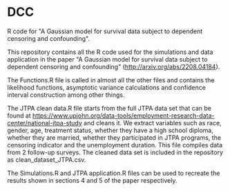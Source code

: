 # DCC
R code for "A Gaussian model for survival data subject to dependent censoring and confounding".

This repository contains all the R code used for the simulations and data application in the paper "A Gaussian model for survival data subject to dependent censoring and confounding" (http://arxiv.org/abs/2208.04184).

The Functions.R file is called in almost all the other files and contains the likelihood functions, asymptotic variance calculations and confidence interval construction among other things.

The JTPA clean data.R file starts from the full JTPA data set that can be found at https://www.upjohn.org/data-tools/employment-research-data-center/national-jtpa-study and cleans it. We extract variables such as race, gender, age, treatment status, whether they have a high school diploma, whether they are married, whether they participated in JTPA programs, the censoring indicator and the unemployment duration. This file compiles data from 2 follow-up surveys. The cleaned data set is included in the repository as clean_dataset_JTPA.csv.

The Simulations.R and JTPA application.R files can be used to recreate the results shown in sections 4 and 5 of the paper respectively. 
